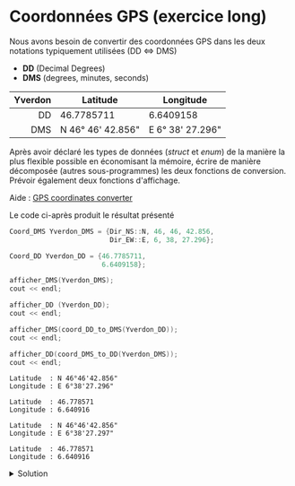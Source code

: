 # Coordonnées GPS (exercice long)

Nous avons besoin de convertir des coordonnées GPS dans les deux notations typiquement utilisées (DD <=> DMS)

- **DD** (Decimal Degrees)
- **DMS** (degrees, minutes, seconds)

|Yverdon | Latitude          | Longitude         |
|-------:|-------------------|-------------------|
|    DD  | 46.7785711        | 6.6409158         |
|   DMS  | N 46° 46' 42.856" | E 6° 38' 27.296"  |

Après avoir déclaré les types de données (*struct* et *enum*) de la manière la plus flexible possible en économisant la mémoire, écrire de manière décomposée (autres sous-programmes) les deux fonctions de conversion.<br>
Prévoir également deux fonctions d'affichage.

Aide : [GPS coordinates converter](https://www.gps-coordinates.net/gps-coordinates-converter)

Le code ci-après produit le résultat présenté

~~~cpp
Coord_DMS Yverdon_DMS = {Dir_NS::N, 46, 46, 42.856,
                         Dir_EW::E, 6, 38, 27.296};

Coord_DD Yverdon_DD = {46.7785711,
                       6.6409158};

afficher_DMS(Yverdon_DMS);
cout << endl;

afficher_DD (Yverdon_DD);
cout << endl;

afficher_DMS(coord_DD_to_DMS(Yverdon_DD));
cout << endl;

afficher_DD(coord_DMS_to_DD(Yverdon_DMS));
cout << endl;
~~~

~~~
Latitude  : N 46°46'42.856"
Longitude : E 6°38'27.296"

Latitude  : 46.778571
Longitude : 6.640916

Latitude  : N 46°46'42.856"
Longitude : E 6°38'27.297"

Latitude  : 46.778571
Longitude : 6.640916
~~~

<details>
<summary>Solution</summary>

~~~cpp
#include <cstdlib>
#include <iostream>
#include <iomanip>

using namespace std;

//-----------------------------------------------------------------------------

// degree - decimal
using DD = double;

struct Coord_DD {
   DD latitude;
   DD longitude;
};

using Degree = uint8_t;
using Minute = uint8_t;
using Second = double;

struct DMS {
   Degree degree;
   Minute minute;
   Second second;
};

enum class Dir_NS {N, S};
enum class Dir_EW {E, W};

struct DMS_Latitude {
   Dir_NS direction;
   DMS    dms;
};

struct DMS_Longitude {
   Dir_EW direction;
   DMS    dms;
};

struct Coord_DMS {
   DMS_Latitude  latitude;
   DMS_Longitude longitude;
};

//-----------------------------------------------------------------------------
// param volontairement par valeur
DMS DD_to_DMS(DD dd) {
   dd            = abs(dd);
   Degree degree = static_cast<Degree>(dd);
   Minute minute = static_cast<Minute>((dd - degree) * 60);
   Second second = ((dd - degree) * 60 - minute) * 60;

   return DMS{degree, minute, second};
}

//-----------------------------------------------------------------------------
DD DMS_to_DD (const DMS& dms) {
   return dms.degree + (dms.minute / 60.0) + (dms.second / 3600.0);
}

//-----------------------------------------------------------------------------
Coord_DD coord_DMS_to_DD (const Coord_DMS& dms) {
   Degree latitude_sign  = dms.latitude.direction  == Dir_NS::N ? 1.0 : -1.0;
   Degree longitude_sign = dms.longitude.direction == Dir_EW::E ? 1.0 : -1.0;
   return Coord_DD {
      latitude_sign  * DMS_to_DD(dms.latitude.dms),
      longitude_sign * DMS_to_DD(dms.longitude.dms)
   };
}

//-----------------------------------------------------------------------------
Coord_DMS coord_DD_to_DMS (const Coord_DD& deg) {
   return Coord_DMS {
      { deg.latitude  > 0.0 ? Dir_NS::N : Dir_NS::S, DD_to_DMS(deg.latitude) },
      { deg.longitude > 0.0 ? Dir_EW::E : Dir_EW::W, DD_to_DMS(deg.longitude)},
   };
}

//-----------------------------------------------------------------------------
void afficher_DMS(const Coord_DMS& dms) {
   cout << fixed << setprecision(3);
   cout << "Latitude  : ";
   cout << (dms.latitude.direction == Dir_NS::N ? 'N' : 'S') << " ";
   cout << (int)dms.latitude.dms.degree << "°"
        << (int)dms.latitude.dms.minute << "'"
        <<      dms.latitude.dms.second << "\"" << endl;

   cout << "Longitude : ";
   cout << (dms.longitude.direction == Dir_EW::E ? 'E' : 'W') << " ";
   cout << (int)dms.longitude.dms.degree << "°"
        << (int)dms.longitude.dms.minute << "'"
        <<      dms.longitude.dms.second << "\"" << endl;
};

//-----------------------------------------------------------------------------
void afficher_DD(const Coord_DD& dd) {
   cout << fixed << setprecision(6);
   cout << "Latitude  : " << dd.latitude  << endl;
   cout << "Longitude : " << dd.longitude << endl;
}

//-----------------------------------------------------------------------------
int main() {

   Coord_DMS Yverdon_DMS = {Dir_NS::N, 46, 46, 42.856,
                            Dir_EW::E, 6, 38, 27.296};

   Coord_DD Yverdon_DD = {46.7785711,
                          6.6409158};

   afficher_DMS(Yverdon_DMS);
   cout << endl;

   afficher_DD (Yverdon_DD);
   cout << endl;

   afficher_DMS(coord_DD_to_DMS(Yverdon_DD));
   cout << endl;

   afficher_DD(coord_DMS_to_DD(Yverdon_DMS));
   cout << endl;

   return EXIT_SUCCESS;
}
~~~
</details>

